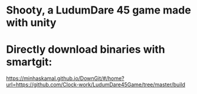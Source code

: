 # Shooty, a LudumDare 45 game made with unity 

# Directly download binaries with smartgit:
https://minhaskamal.github.io/DownGit/#/home?url=https://github.com/Clock-work/LudumDare45Game/tree/master/build
